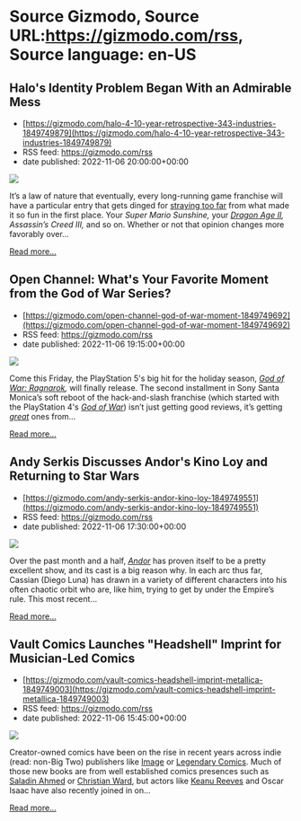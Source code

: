 # Source Gizmodo, Source URL:https://gizmodo.com/rss, Source language: en-US

## Halo's Identity Problem Began With an Admirable Mess
 - [https://gizmodo.com/halo-4-10-year-retrospective-343-industries-1849749879](https://gizmodo.com/halo-4-10-year-retrospective-343-industries-1849749879)
 - RSS feed: https://gizmodo.com/rss
 - date published: 2022-11-06 20:00:00+00:00

<img src="https://i.kinja-img.com/gawker-media/image/upload/s---7IoHLZ7--/c_fit,fl_progressive,q_80,w_636/a85661024bd7d678bb6ba61a3b62174b.jpg" /><p>It’s a law of nature that eventually, every long-running game franchise will have a particular entry that gets dinged for <a href="https://gizmodo.com/i-m-still-trying-to-figure-out-how-i-feel-about-mass-ef-1794091348">straying too far</a> from what made it so fun in the first place. Your <em>Super Mario Sunshine, </em>your <a href="https://gizmodo.com/why-i-still-love-dragonage-ii-no-matter-what-anyone-sa-1709123333"><em>Dragon Age II</em></a><em>, Assassin’s Creed III, </em>and so on. Whether or not that opinion changes more favorably over…</p><p><a href="https://gizmodo.com/halo-4-10-year-retrospective-343-industries-1849749879">Read more...</a></p>

## Open Channel: What's Your Favorite Moment from the God of War Series?
 - [https://gizmodo.com/open-channel-god-of-war-moment-1849749692](https://gizmodo.com/open-channel-god-of-war-moment-1849749692)
 - RSS feed: https://gizmodo.com/rss
 - date published: 2022-11-06 19:15:00+00:00

<img src="https://i.kinja-img.com/gawker-media/image/upload/s--izHdhP0G--/c_fit,fl_progressive,q_80,w_636/b4554a145ed592bce2af7400788e7693.jpg" /><p>Come this Friday, the PlayStation 5's big hit for the holiday season, <a href="https://gizmodo.com/wheel-of-times-showrunner-might-bring-god-of-war-to-ama-1848618668"><em>God of War: Ragnarok</em></a><em>, </em>will finally release. The second installment in Sony Santa Monica’s soft reboot of the hack-and-slash franchise (which started with the PlayStation 4's <a href="https://gizmodo.com/the-director-of-god-of-war-has-interesting-ideas-about-1828774195"><em>God of War</em></a>) isn’t just getting good reviews, it’s getting <a href="https://kotaku.com/god-of-war-ragnarok-review-release-date-ps4-ps5-spear-1849734382"><em>great</em></a><em> </em>ones from…</p><p><a href="https://gizmodo.com/open-channel-god-of-war-moment-1849749692">Read more...</a></p>

## Andy Serkis Discusses Andor's Kino Loy and Returning to Star Wars
 - [https://gizmodo.com/andy-serkis-andor-kino-loy-1849749551](https://gizmodo.com/andy-serkis-andor-kino-loy-1849749551)
 - RSS feed: https://gizmodo.com/rss
 - date published: 2022-11-06 17:30:00+00:00

<img src="https://i.kinja-img.com/gawker-media/image/upload/s--N8biUXUf--/c_fit,fl_progressive,q_80,w_636/e15e052ae466da8004b55effb09743ec.jpg" /><p>Over the past month and a half, <a href="https://gizmodo.com/star-wars-andor-disney-plus-season-2-directors-revealed-1849740617"><em>Andor</em></a><em> </em>has proven itself to be a pretty excellent show, and its cast is a big reason why. In each arc thus far, Cassian (Diego Luna) has drawn in a variety of different characters into his often chaotic orbit who are, like him, trying to get by under the Empire’s rule. This most recent…</p><p><a href="https://gizmodo.com/andy-serkis-andor-kino-loy-1849749551">Read more...</a></p>

## Vault Comics Launches "Headshell" Imprint for Musician-Led Comics
 - [https://gizmodo.com/vault-comics-headshell-imprint-metallica-1849749003](https://gizmodo.com/vault-comics-headshell-imprint-metallica-1849749003)
 - RSS feed: https://gizmodo.com/rss
 - date published: 2022-11-06 15:45:00+00:00

<img src="https://i.kinja-img.com/gawker-media/image/upload/s--rcyMDM1V--/c_fit,fl_progressive,q_80,w_636/fa29634480fdf3e528eb01e9ef0a1bf5.png" /><p>Creator-owned comics have been on the rise in recent years across indie (read: non-Big Two) publishers like <a href="https://gizmodo.com/radiant-black-supermassive-2-image-comics-1849466802">Image</a> or <a href="https://gizmodo.com/oscar-isaac-head-wounds-sparrow-comic-book-legendary-1849712050">Legendary Comics</a>. Much of those new books are from well established comics presences such as <a href="https://gizmodo.com/saladin-ahmed-and-megan-levens-new-comic-starsigns-is-f-1848035749">Saladin Ahmed</a> or <a href="https://gizmodo.com/marvels-king-of-the-inhumans-is-getting-his-first-ever-1789261128">Christian Ward</a>, but actors like <a href="https://gizmodo.com/keanu-reeves-brzrkr-comic-netflix-anime-adaptation-1849324390">Keanu Reeves</a> and Oscar Isaac have also recently joined in on…</p><p><a href="https://gizmodo.com/vault-comics-headshell-imprint-metallica-1849749003">Read more...</a></p>
